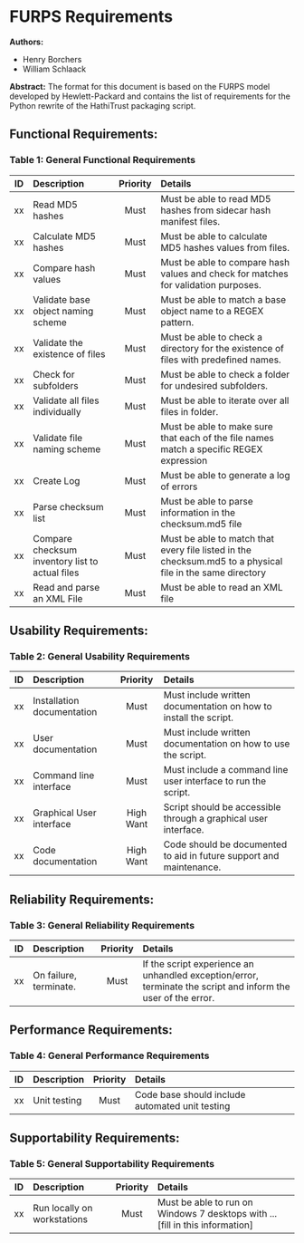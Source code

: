 # FURPS Requirements
**Authors:** 

* Henry Borchers
* William Schlaack

**Abstract:** The format for this document is based on the FURPS model developed by Hewlett-Packard and contains the 
list of requirements for the Python rewrite of the HathiTrust packaging script. 


## Functional Requirements:

### Table 1: General Functional Requirements

| ID   | Description                   | Priority    | Details                                                        |
| ---- |:------------------------------| :---------: | :------------------------------------------------------------- |
| xx   | Read MD5 hashes                                 | Must     | Must be able to read MD5 hashes from sidecar hash manifest files. |
| xx   | Calculate MD5 hashes                            | Must     | Must be able to calculate MD5 hashes values from files. |
| xx   | Compare hash values                             | Must     | Must be able to compare hash values and check for matches for validation purposes.  |
| xx   | Validate base object naming scheme              | Must     | Must be able to match a base object name to a REGEX pattern.   |
| xx   | Validate the existence of files                 | Must     | Must be able to check a directory for the existence of files with predefined names.  |
| xx   | Check for subfolders                            | Must     | Must be able to check a folder for undesired subfolders. |
| xx   | Validate all files individually                 | Must     | Must be able to iterate over all files in folder. |
| xx   | Validate file naming scheme                     | Must     | Must be able to make sure that each of the file names match a specific REGEX expression |
| xx   | Create Log                                      | Must     | Must be able to generate a log of errors |
| xx   | Parse checksum list                             | Must     | Must be able to parse information in the checksum.md5 file  |
| xx   | Compare checksum inventory list to actual files | Must     | Must be able to match that every file listed in the checksum.md5 to a physical file in the same directory |
| xx   | Read and parse an XML File                      | Must     | Must be able to read an XML file  |

## Usability Requirements:

### Table 2: General Usability Requirements

| ID   | Description                   | Priority    | Details                                                        |
| ---- |:------------------------------| :---------: | :------------------------------------------------------------- |
| xx   |  Installation documentation   | Must        | Must include written documentation on how to install the script.   |
| xx   |  User documentation           | Must        | Must include written documentation on how to use the script.   |
| xx   |  Command line interface       | Must        | Must include a command line user interface to run the script.   |
| xx   |  Graphical User interface     | High Want   | Script should be accessible through a graphical user interface.   |
| xx   |  Code documentation           | High Want   | Code should be documented to aid in future support and maintenance. |


## Reliability Requirements:

### Table 3: General Reliability Requirements

| ID   | Description                   | Priority    | Details                                                        |
| ---- |:------------------------------| :---------: | :------------------------------------------------------------- |
| xx   |  On failure, terminate.       | Must        | If the script experience an unhandled exception/error, terminate the script and inform the user of the error. |


Performance Requirements:
-------------------------

### Table 4: General Performance Requirements

| ID   | Description                   | Priority    | Details                                                        |
| ---- |:------------------------------| :---------: | :------------------------------------------------------------- |
| xx   |  Unit testing                 | Must        |  Code base should include automated unit testing  |


## Supportability Requirements:

### Table 5: General Supportability Requirements

| ID   | Description                   | Priority    | Details                                                        |
| ---- |:------------------------------| :---------: | :------------------------------------------------------------- |
| xx   | Run locally on workstations   | Must        | Must be able to run on Windows 7 desktops with ... [fill in this information]  |


